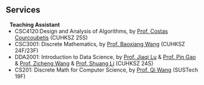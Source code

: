 ## Services

<h4 style="margin:0 10px 0;">Teaching Assistant</h4>

<ul style="margin:0 0 5px;">
  <li><autocolor>CSC4120:Design and Analysis of Algorithms, by <a href="https://sds.cuhk.edu.cn/en/teacher/473">Prof. Costas Courcoubetis</a> (CUHKSZ 25S)</autocolor></li>
  <li><autocolor>CSC3001: Discrete Mathematics, by <a href="https://bxiangwang.github.io">Prof. Baoxiang Wang</a> (CUHKSZ 24F/23F)</autocolor></li>
  <li><autocolor>DDA2001: Introduction to Data Science, by <a href="https://sites.google.com/view/jiaqilu">Prof. Jiaqi Lu</a> & <a href="https://sites.google.com/view/pin-gao">Prof. Pin Gao</a> & <a href="https://zicheng-wang.com">Prof. Zicheng Wang</a> & <a href="https://shuangli01.github.io">Prof. Shuang Li</a> (CUHKSZ 24S)</autocolor></li>
  <li><autocolor>CS201: Discrete Math for Computer Science, by <a href="https://dake98.github.io">Prof. Qi Wang</a> (SUSTech 19F)</autocolor></li>
</ul>



<!-- <h4 style="margin:0 10px 0;">Conference Reviewers</h4>

<ul style="margin:0 0 5px;">
  <li><a href="http://cvpr2023.thecvf.com/"><autocolor>IEEE/CVF Conference on Computer Vision and Pattern Recognition (CVPR) 2021-2023</autocolor></a></li>
  <li><a href="http://iccv2021.thecvf.com/"><autocolor>IEEE/CVF International Conference on Computer Vision (ICCV) 2021</autocolor></a></li>
  <li><a href="https://eccv2022.ecva.net/"><autocolor>European Conference on Computer Vision (ECCV) 2022</autocolor></a></li>
</ul> -->

<!-- <h4 style="margin:0 10px 0;">Journal Reviewers</h4>

<ul style="margin:0 0 20px;">
  <li><a href="https://www.computer.org/csdl/journal/tp"><autocolor>IEEE Transactions on Pattern Analysis and Machine Intelligence (TPAMI)</autocolor></a></li>
  <li><a href="https://www.springer.com/journal/11263"><autocolor>International Journal of Computer Vision (IJCV)</autocolor></a></li>
</ul> 
-->

<!-- #### Teaching Assistant -->


